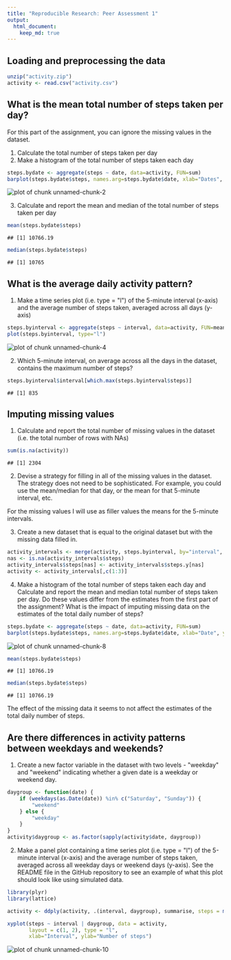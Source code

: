 ```yaml
---
title: "Reproducible Research: Peer Assessment 1"
output: 
  html_document:
    keep_md: true
---
```


## Loading and preprocessing the data


```r
unzip("activity.zip")
activity <- read.csv("activity.csv")
```


## What is the mean total number of steps taken per day?

For this part of the assignment, you can ignore the missing values in the dataset.

1. Calculate the total number of steps taken per day
2. Make a histogram of the total number of steps taken each day


```r
steps.bydate <- aggregate(steps ~ date, data=activity, FUN=sum)
barplot(steps.bydate$steps, names.arg=steps.bydate$date, xlab="Dates", ylab="# of steps")
```

![plot of chunk unnamed-chunk-2](figure/unnamed-chunk-2-1.png) 

3. Calculate and report the mean and median of the total number of steps taken per day


```r
mean(steps.bydate$steps)
```

```
## [1] 10766.19
```

```r
median(steps.bydate$steps)
```

```
## [1] 10765
```

## What is the average daily activity pattern?

1. Make a time series plot (i.e. type = "l") of the 5-minute interval (x-axis) and the average number of steps taken, averaged across all days (y-axis)


```r
steps.byinterval <- aggregate(steps ~ interval, data=activity, FUN=mean)
plot(steps.byinterval, type="l")
```

![plot of chunk unnamed-chunk-4](figure/unnamed-chunk-4-1.png) 

2. Which 5-minute interval, on average across all the days in the dataset, contains the maximum number of steps?


```r
steps.byinterval$interval[which.max(steps.byinterval$steps)]
```

```
## [1] 835
```


## Imputing missing values

1. Calculate and report the total number of missing values in the dataset (i.e. the total number of rows with NAs)   


```r
sum(is.na(activity))
```

```
## [1] 2304
```

2. Devise a strategy for filling in all of the missing values in the dataset. The strategy does not need to be sophisticated. For example, you could use the mean/median for that day, or the mean for that 5-minute interval, etc.   

For the missing values I will use as filler values the means for the 5-minute intervals.

3. Create a new dataset that is equal to the original dataset but with the missing data filled in.   


```r
activity_intervals <- merge(activity, steps.byinterval, by="interval", suffixes=c("",".y"))
nas <- is.na(activity_intervals$steps)
activity_intervals$steps[nas] <- activity_intervals$steps.y[nas]
activity <- activity_intervals[,c(1:3)]
```

4. Make a histogram of the total number of steps taken each day and Calculate and report the mean and median total number of steps taken per day. Do these values differ from the estimates from the first part of the assignment? What is the impact of imputing missing data on the estimates of the total daily number of steps?


```r
steps.bydate <- aggregate(steps ~ date, data=activity, FUN=sum)
barplot(steps.bydate$steps, names.arg=steps.bydate$date, xlab="Date", ylab="Steps")
```

![plot of chunk unnamed-chunk-8](figure/unnamed-chunk-8-1.png) 

```r
mean(steps.bydate$steps)
```

```
## [1] 10766.19
```

```r
median(steps.bydate$steps)
```

```
## [1] 10766.19
```

The effect of the missing data it seems to not affect the estimates of the total daily number of steps.

## Are there differences in activity patterns between weekdays and weekends?

1. Create a new factor variable in the dataset with two levels - "weekday" and "weekend" indicating whether a given date is a weekday or weekend day.


```r
daygroup <- function(date) {
    if (weekdays(as.Date(date)) %in% c("Saturday", "Sunday")) {
        "weekend"
    } else {
        "weekday"
    }
}
activity$daygroup <- as.factor(sapply(activity$date, daygroup))
```

2. Make a panel plot containing a time series plot (i.e. type = "l") of the 5-minute interval (x-axis) and the average number of steps taken, averaged across all weekday days or weekend days (y-axis). See the README file in the GitHub repository to see an example of what this plot should look like using simulated data.


```r
library(plyr)
library(lattice)

activity <- ddply(activity, .(interval, daygroup), summarise, steps = mean(steps))

xyplot(steps ~ interval | daygroup, data = activity,
       layout = c(1, 2), type = "l", 
       xlab="Interval", ylab="Number of steps")
```

![plot of chunk unnamed-chunk-10](figure/unnamed-chunk-10-1.png) 


